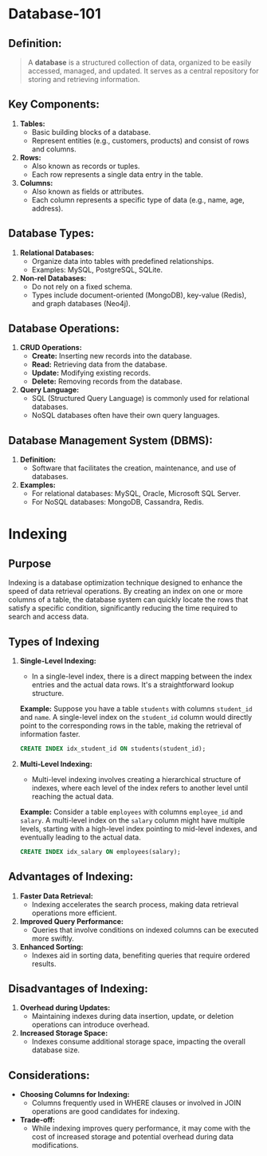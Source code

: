 # Database-101
## Definition:

> A **database** is a structured collection of data, organized to be easily accessed, managed, and updated. It serves as a central repository for storing and retrieving information.
> 

## Key Components:

1. **Tables:**
    - Basic building blocks of a database.
    - Represent entities (e.g., customers, products) and consist of rows and columns.
2. **Rows:**
    - Also known as records or tuples.
    - Each row represents a single data entry in the table.
3. **Columns:**
    - Also known as fields or attributes.
    - Each column represents a specific type of data (e.g., name, age, address).

## Database Types:

1. **Relational Databases:**
    - Organize data into tables with predefined relationships.
    - Examples: MySQL, PostgreSQL, SQLite.
2. **Non-rel Databases:**
    - Do not rely on a fixed schema.
    - Types include document-oriented (MongoDB), key-value (Redis), and graph databases (Neo4j).

## Database Operations:

1. **CRUD Operations:**
    - **Create:** Inserting new records into the database.
    - **Read:** Retrieving data from the database.
    - **Update:** Modifying existing records.
    - **Delete:** Removing records from the database.
2. **Query Language:**
    - SQL (Structured Query Language) is commonly used for relational databases.
    - NoSQL databases often have their own query languages.

## Database Management System (DBMS):

1. **Definition:**
    - Software that facilitates the creation, maintenance, and use of databases.
2. **Examples:**
    - For relational databases: MySQL, Oracle, Microsoft SQL Server.
    - For NoSQL databases: MongoDB, Cassandra, Redis.

# Indexing

## Purpose

Indexing is a database optimization technique designed to enhance the speed of data retrieval operations. By creating an index on one or more columns of a table, the database system can quickly locate the rows that satisfy a specific condition, significantly reducing the time required to search and access data.

## Types of Indexing

1. **Single-Level Indexing:**
    - In a single-level index, there is a direct mapping between the index entries and the actual data rows. It's a straightforward lookup structure.
    
    **Example:**
    Suppose you have a table `students` with columns `student_id` and `name`. A single-level index on the `student_id` column would directly point to the corresponding rows in the table, making the retrieval of information faster.
    
    ```sql
    CREATE INDEX idx_student_id ON students(student_id);
    
    ```
    
2. **Multi-Level Indexing:**
    - Multi-level indexing involves creating a hierarchical structure of indexes, where each level of the index refers to another level until reaching the actual data.
    
    **Example:**
    Consider a table `employees` with columns `employee_id` and `salary`. A multi-level index on the `salary` column might have multiple levels, starting with a high-level index pointing to mid-level indexes, and eventually leading to the actual data.
    
    ```sql
    CREATE INDEX idx_salary ON employees(salary);
    
    ```
    

## Advantages of Indexing:

1. **Faster Data Retrieval:**
    - Indexing accelerates the search process, making data retrieval operations more efficient.
2. **Improved Query Performance:**
    - Queries that involve conditions on indexed columns can be executed more swiftly.
3. **Enhanced Sorting:**
    - Indexes aid in sorting data, benefiting queries that require ordered results.

## Disadvantages of Indexing:

1. **Overhead during Updates:**
    - Maintaining indexes during data insertion, update, or deletion operations can introduce overhead.
2. **Increased Storage Space:**
    - Indexes consume additional storage space, impacting the overall database size.

## Considerations:

- **Choosing Columns for Indexing:**
    - Columns frequently used in WHERE clauses or involved in JOIN operations are good candidates for indexing.
- **Trade-off:**
    - While indexing improves query performance, it may come with the cost of increased storage and potential overhead during data modifications.
